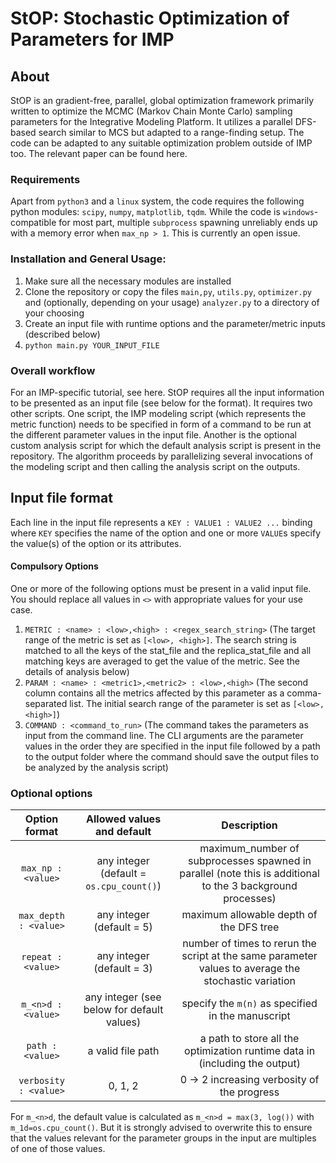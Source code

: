 # StOP: Stochastic Optimization of Parameters for IMP

## About
StOP is an gradient-free, parallel, global optimization framework primarily written to optimize the MCMC (Markov Chain Monte Carlo) sampling parameters for the Integrative Modeling Platform. It utilizes a parallel DFS-based search similar to MCS but adapted to a range-finding setup.
The code can be adapted to any suitable optimization problem outside of IMP too.
The relevant paper can be found here.


### Requirements
Apart from `python3` and a `linux` system, the code requires the following python modules: `scipy`, `numpy`, `matplotlib`, `tqdm`. While the code is `windows`-compatible for most part, multiple `subprocess` spawning unreliably ends up with a memory error when `max_np > 1`. This is currently an open issue.

### Installation and General Usage:
1. Make sure all the necessary modules are installed
2. Clone the repository or copy the files `main,py`, `utils.py`, `optimizer.py` and (optionally, depending on your usage) `analyzer.py` to a directory of your choosing
3. Create an input file with runtime options and the parameter/metric inputs (described below)
4. `python main.py YOUR_INPUT_FILE`

### Overall workflow
For an IMP-specific tutorial, see here.
StOP requires all the input information to be presented as an input file (see below for the format). It requires two other scripts. One script, the IMP modeling script (which represents the metric function) needs to be specified in form of a command to be run at the different parameter values in the input file. Another is the optional custom analysis script for which the default analysis script is present in the repository.
The algorithm proceeds by parallelizing several invocations of the modeling script and then calling the analysis script on the outputs.

## Input file format
Each line in the input file represents a `KEY : VALUE1 : VALUE2 ...` binding where `KEY` specifies the name of the option and one or more `VALUE`s specify the value(s) of the option or its attributes.

#### Compulsory Options
One or more of the following options must be present in a valid input file. You should replace all values in `<>` with appropriate values for your use case.

1. `METRIC : <name> : <low>,<high> : <regex_search_string>` (The target range of the metric is set as `[<low>, <high>]`. The search string is matched to all the keys of the stat_file and the replica_stat_file and all matching keys are averaged to get the value of the metric. See the details of analysis below)
2. `PARAM : <name> : <metric1>,<metric2> : <low>,<high>` (The second column contains all the metrics affected by this parameter as a comma-separated list. The initial search range of the parameter is set as `[<low>, <high>]`)
3. `COMMAND : <command_to_run>` (The command takes the parameters as input from the command line. The CLI arguments are the parameter values in the order they are specified in the input file followed by a path to the output folder where the command should save the output files to be analyzed by the analysis script)

### Optional options
| Option format | Allowed values and default | Description |
|:-------------:|:-------:|:-------:|
|`max_np : <value>`| any integer (default = `os.cpu_count()`) | maximum_number of subprocesses spawned in parallel (note this is additional to the 3 background processes)|
|`max_depth : <value>`|any integer (default = 5)|maximum allowable depth of the DFS tree|
|`repeat : <value>`|any integer (default = 3)|number of times to rerun the script at the same parameter values to average the stochastic variation|
|`m_<n>d : <value>`|any integer (see below for default values)|specify the `m(n)` as specified in the manuscript|
|`path : <value>`|a valid file path|a path to store all the optimization runtime data in (including the output)|
|`verbosity : <value>`|0, 1, 2| 0 -> 2 increasing verbosity of the progress|


For `m_<n>d`, the default value is calculated as `m_<n>d = max(3, log())` with `m_1d=os.cpu_count()`. But it is strongly advised to overwrite this to ensure that the values relevant for the parameter groups in the input are multiples of one of those values.
